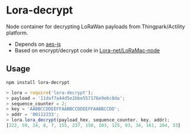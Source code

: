 # Lora-decrypt

Node container for decrypting LoRaWan payloads from Thingpark/Actility platform.

- Depends on [aes-js]
- Based on encrypt/decrypt code in [Lora-net/LoRaMac-node]


## Usage

`npm install lora-decrypt`


```Node.js
> lora = require('lora-decrypt');
> payload = '11daf7a44d5e2bbe557176e9e6c8da';
> sequence_counter = 2;
> key = 'AABBCCDDEEFFAABBCCDDEEFFAABBCCDD';
> addr = '00112233';
> lora.lora_decrypt(payload_hex, sequence_counter, key, addr);
[222, 59, 24, 8, 7, 155, 237, 158, 103, 125, 93, 34, 161, 204, 33]
```

[aes-js]: https://www.npmjs.com/package/aes-js
[Lora-net/LoRaMac-node]: https://github.com/Lora-net/LoRaMac-node/blob/master/src/mac/LoRaMacCrypto.c#L108
